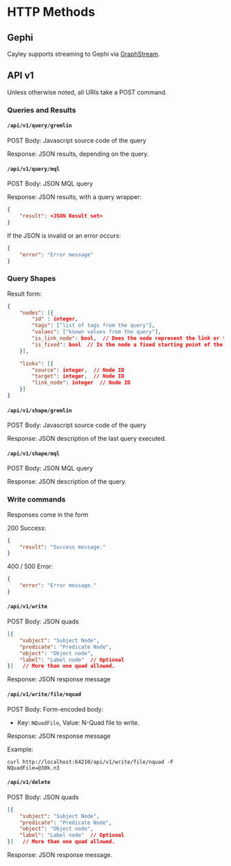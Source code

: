# HTTP Methods

## Gephi

Cayley supports streaming to Gephi via [GraphStream](GephiGraphStream.md).

## API v1

Unless otherwise noted, all URIs take a POST command.

### Queries and Results

#### `/api/v1/query/gremlin`

POST Body: Javascript source code of the query

Response: JSON results, depending on the query.

#### `/api/v1/query/mql`

POST Body: JSON MQL query

Response: JSON results, with a query wrapper:
```json
{
	"result": <JSON Result set>
}
```

If the JSON is invalid or an error occurs:

```json
{
	"error": "Error message"
}
```


### Query Shapes

Result form:

```json
{
	"nodes": [{
		"id" : integer,
		"tags": ["list of tags from the query"],
		"values": ["known values from the query"],
		"is_link_node": bool,  // Does the node represent the link or the node (the oval shapes)
		"is_fixed": bool  // Is the node a fixed starting point of the query
	}],

	"links": [{
		"source": integer,  // Node ID
		"target": integer,  // Node ID
		"link_node": integer  // Node ID
	}]
}
```

#### `/api/v1/shape/gremlin`

POST Body: Javascript source code of the query

Response: JSON description of the last query executed.

#### `/api/v1/shape/mql`

POST Body: JSON MQL query

Response: JSON description of the query.

### Write commands

Responses come in the form

200 Success:
```json
{
	"result": "Success message."
}
```

400 / 500 Error:
```json
{
	"error": "Error message."
}
```

#### `/api/v1/write`

POST Body: JSON quads

```json
[{
	"subject": "Subject Node",
	"predicate": "Predicate Node",
	"object": "Object node",
	"label": "Label node"  // Optional
}]   // More than one quad allowed.
```

Response: JSON response message


#### `/api/v1/write/file/nquad`

POST Body: Form-encoded body:
 * Key: `NQuadFile`, Value: N-Quad file to write.

Response: JSON response message

Example:
```
curl http://localhost:64210/api/v1/write/file/nquad -F NQuadFile=@30k.n3
```

#### `/api/v1/delete`

POST Body: JSON quads

```json
[{
	"subject": "Subject Node",
	"predicate": "Predicate Node",
	"object": "Object node",
	"label": "Label node"  // Optional
}]   // More than one quad allowed.
```

Response: JSON response message.
